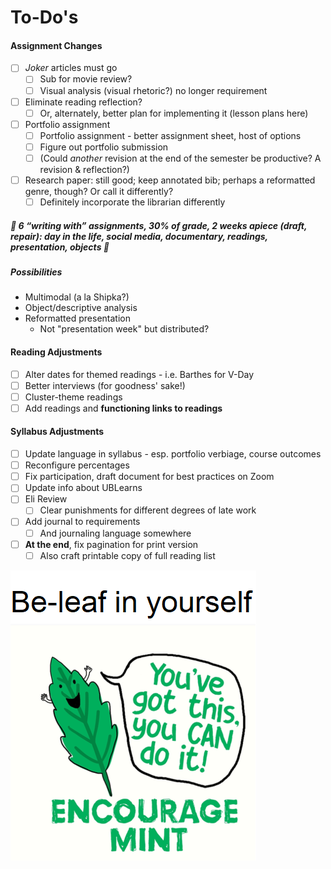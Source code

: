 # To-Do's

#### Assignment Changes
* [ ] *Joker* articles must go
  * [ ] Sub for movie review?
  * [ ] Visual analysis (visual rhetoric?) no longer requirement
* [ ] Eliminate reading reflection?
  * [ ] Or, alternately, better plan for implementing it (lesson plans here)
* [ ] Portfolio assignment
  * [ ] Portfolio assignment - better assignment sheet, host of options
  * [ ] Figure out portfolio submission
  * [ ] (Could *another* revision at the end of the semester be productive? A revision & reflection?)
* [ ] Research paper: still good; keep annotated bib; perhaps a reformatted genre, though? Or call it differently?
  * [ ] Definitely incorporate the librarian differently

##### :rotating_light: 6 “writing with” assignments, 30% of grade, 2 weeks apiece (draft, repair): day in the life, social media, documentary, readings, presentation, objects :rotating_light:

##### Possibilities
* Multimodal (a la Shipka?)
* Object/descriptive analysis
* Reformatted presentation
  * Not "presentation week" but distributed?

#### Reading Adjustments
* [ ] Alter dates for themed readings - i.e. Barthes for V-Day
* [ ] Better interviews (for goodness' sake!)
* [ ] Cluster-theme readings
* [ ] Add readings and **functioning links to readings**

#### Syllabus Adjustments
* [ ] Update language in syllabus - esp. portfolio verbiage, course outcomes
* [ ] Reconfigure percentages
* [ ] Fix participation, draft document for best practices on Zoom
* [ ] Update info about UBLearns
* [ ] Eli Review
  * [ ] Clear punishments for different degrees of late work
* [ ] Add journal to requirements
  * [ ] And journaling language somewhere
* [ ] **At the end**, fix pagination for print version
  * [ ] Also craft printable copy of full reading list
  
![Hello](leaf.png)
